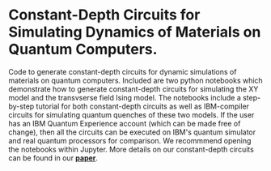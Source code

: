 # Constant-Depth Circuits for Simulating Dynamics of Materials on Quantum Computers. 
Code to generate constant-depth circuits for dynamic simulations of materials on quantum computers.  Included are two python notebooks which demonstrate how to generate constant-depth circuits for simulating the XY model and the transvserse field Ising model.  The notebooks include a step-by-step tutorial for both constant-depth circuits as well as IBM-compiler circuits for simulating quantum quenches of these two models.  If the user has an IBM Quantum Experience account (which can be made free of change), then all the circuits can be executed on IBM's quantum simulator and real quantum processors for comparison.  We recommmend opening the notebooks within Jupyter. More details on our constant-depth circuits can be found in our **[paper](https://arxiv.org/abs/2103.07429)**.  

